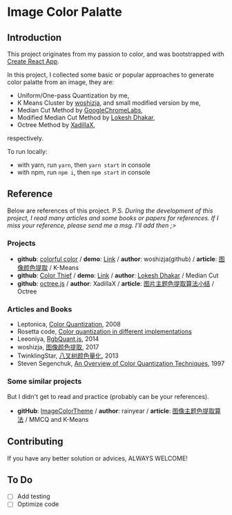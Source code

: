 # Image Color Palatte

## Introduction

This project originates from my passion to color, and was bootstrapped with [Create React App](https://github.com/facebook/create-react-app).

In this project, I collected some basic or popular approaches to generate color palatte from an image, they are:

- Uniform/One-pass Quantization by me,
- K Means Cluster by [woshizja](https://github.com/woshizja/colorful-color), and small modified version by me,
- Median Cut Method by [GoogleChromeLabs](https://github.com/GoogleChromeLabs/sample-media-pwa),
- Modified Median Cut Method by [Lokesh Dhakar](https://github.com/lokesh/color-thief),
- Octree Method by [XadillaX](https://github.com/XadillaX/theme-color-test/blob/master/version3/octree.js),

respectively.

To run locally:

- with yarn, run `yarn`, then `yarn start` in console
- with npm, run `npm i`, then `npm start` in console

## Reference

Below are references of this project.
P.S. _During the development of this project, I read many articles and some books or papers for references. If I miss your reference, please send me a msg. I'll add then ;>_

### Projects

- **github**: [colorful color](https://github.com/woshizja/colorful-color) / **demo**: [Link](https://woshizja.github.io/colorful-color/) / **author**: woshizja(github) / **article**: [图像颜色提取](https://segmentfault.com/a/1190000009832996) / K-Means
- **github**: [Color Thief](https://github.com/lokesh/color-thief) / **demo**: [Link](https://lokeshdhakar.com/projects/color-thief/) / **author**: [Lokesh Dhakar](https://lokeshdhakar.com/) / Median Cut
- **github**: [octree.js](https://github.com/XadillaX/theme-color-test/blob/master/version3/octree.js) / **author**: XadillaX / **article**: [图片主题色提取算法小结](https://xcoder.in/2014/09/17/theme-color-extract/#%E4%B8%BB%E9%A2%98%E8%89%B2%E6%8F%90%E5%8F%96-Node-js-%E5%8C%85%E2%80%94%E2%80%94thmclrx) / Octree

### Articles and Books

- Leptonica, [Color Quantization](http://www.leptonica.org/color-quantization.html), 2008
- Rosetta code, [Color quantization in different implementations](http://rosettacode.org/wiki/Color_quantization)
- Leeoniya, [RgbQuant.js](https://github.com/leeoniya/RgbQuant.js), 2014
- woshizja, [图像颜色提取](http://www.voidcn.com/article/p-hybxbtsc-e.html), 2017
- TwinklingStar, [八叉树颜色量化](http://www.twinklingstar.cn/2013/491/octree-quantization/), 2013
- Steven Segenchuk, [An Overview of Color Quantization Techniques](http://web.cs.wpi.edu/~matt/courses/cs563/talks/color_quant/CQindex.html), 1997

### Some similar projects

But I didn't get to read and practice (probably can be your references).

- **gitHub**: [ImageColorTheme](https://github.com/rainyear/ImageColorTheme) / **author**: rainyear / **article**: [图像主题色提取算法](https://www.jianshu.com/p/5436cf3d972a) / MMCQ and K-Means

## Contributing

If you have any better solution or advices, ALWAYS WELCOME!

## To Do

- [ ] Add testing
- [ ] Optimize code
